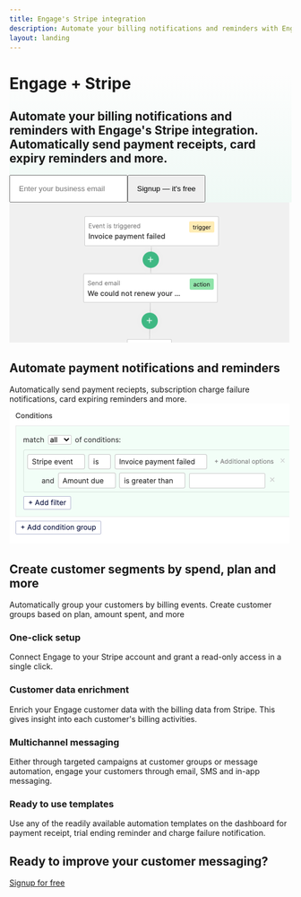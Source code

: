 ```yaml
---
title: Engage's Stripe integration
description: Automate your billing notifications and reminders with Engage's Stripe integration. Automatically send payment receipts, card expiry reminders and more.
layout: landing
---
```


  <div class="ph7-xl ph6-l ph5-m ph4 pv4" style="background: linear-gradient(180deg, rgba(255,255,255,0) 0%, rgba(239,249,245,1) 100%);">
    <div class="tc w-70-l w-100 pt2 center">
      <h1 class="f2 lh-title">Engage + <span class="green">Stripe</span></h1>
      <h2 class="lh-copy inter f4 normal faint">Automate your billing notifications and reminders with Engage's Stripe integration. Automatically send payment receipts, card expiry reminders and more.</h2>
      <div class="ma4 ph5-l">
        <form method="GET" action="https://app.engage.so/auth/signup">
          <input type="email" name="email" placeholder="Enter your business email" class="one-liner-el" style="padding:15px"><button class="one-liner-el" type="submit" style="padding:15px">Signup — it's free</button>
        </form>
      </div>
    </div>
  </div>

  <div class="pt5 ph7-xl ph6-l ph5-m ph4 flex flex-wrap justify-between">
    <div class="w-50-l w-100 pr5-l mt4">
      <img src="/images/stripe-automate.png" class="bordered-image" alt="Automate payment notifications and reminders">
      <h2 class="f3 lh-title">Automate payment notifications and reminders</h2>
      <div class="lh-copy f4 mv3 faint">Automatically send payment reciepts, subscription charge failure notifications, card expiring reminders and more.</div>
    </div>
    <div class="w-50-l w-100 pl5-l mt4">
      <img src="/images/stripe-segment.png" class="bordered-image" alt="Create customer segments by spend, plan and more">
      <h2 class="f3 lh-copy">Create customer segments by spend, plan and more</h2>
      <div class="f4 lh-copy faint">Automatically group your customers by billing events. Create customer groups based on plan, amount spent, and more</div>
    </div>
  </div>

  <div class="ph7-xl ph6-l ph5-m ph4 mt5">
    <div class="flex flex-wrap">
      <div class="w-25-l w-50-ns w-100 pr3-ns pv3">
        <h3 class="lh-copy mb2 fw6">One-click setup</h3>
        <div class="lh-copy faint">Connect Engage to your Stripe account and grant a read-only access in a single click.</div>
      </div>
      <div class="w-25-l w-50-ns w-100 pr3-ns pv3">
        <h3 class="lh-copy mb2 fw6">Customer data enrichment</h3>
        <div class="lh-copy faint">Enrich your Engage customer data with the billing data from Stripe. This gives insight into each customer's billing activities.</div>
      </div>
      <div class="w-25-l w-50-ns w-100 pr3-ns pv3">
        <h3 class="lh-copy mb2 fw6">Multichannel messaging</h3>
        <div class="lh-copy faint">Either through targeted campaigns at customer groups or message automation, engage your customers through email, SMS and in-app messaging.</div>
      </div>
      <div class="w-25-l w-50-ns w-100 pr3-ns pv3">
        <h3 class="lh-copy mb2 fw6">Ready to use templates</h3>
        <div class="lh-copy faint">Use any of the readily available automation templates on the dashboard for payment receipt, trial ending reminder and charge failure notification.</div>
      </div>
    </div>
  </div>

  <div class="mv5 pt4 ph7-xl ph6-l ph5-m ph4">
    <div class="w-80 center tc">
      <h2 class="f2 lh-copy">Ready to improve your customer messaging?</h2>
      <a href="https://app.engage.so/auth/signup" class="button db mr5" style="padding-bottom:20px;padding-top:20px">Signup for free</a>
    </div>
  </div>
